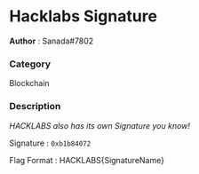 Hacklabs Signature
============

**Author** : Sanada#7802

### Category 
Blockchain

### Description
_HACKLABS also has its own Signature you know!_

Signature : `0xb1b84072`

Flag Format : HACKLABS{SignatureName}
